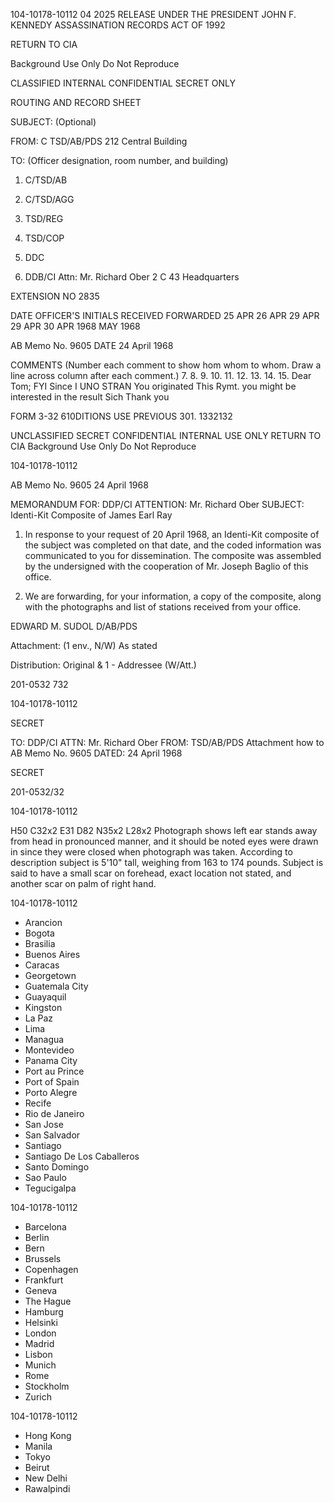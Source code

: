 104-10178-10112 04 2025 RELEASE UNDER THE PRESIDENT JOHN F. KENNEDY ASSASSINATION RECORDS ACT OF 1992

RETURN TO CIA

Background Use Only
Do Not Reproduce

CLASSIFIED
INTERNAL
CONFIDENTIAL
SECRET
ONLY

ROUTING AND RECORD SHEET

SUBJECT: (Optional)

FROM:
C TSD/AB/PDS
212 Central Building

TO: (Officer designation, room number, and building)
1. C/TSD/AB
2. C/TSD/AGG
3. TSD/REG

4. TSD/COP

5. DDC
6. DDB/CI Attn: Mr. Richard Ober
2 C 43 Headquarters

EXTENSION
NO
2835

DATE
OFFICER'S
INITIALS
RECEIVED
FORWARDED
25 APR
26 APR
29 APR
29 APR
30 APR 1968
MAY 1968

AB Memo No. 9605
DATE
24 April 1968

COMMENTS (Number each comment to show hom whom
to whom. Draw a line across column after each comment.)
7.
8.
9.
10.
11.
12.
13.
14.
15. Dear Tom;
FYI
Since I UNO STRAN
You originated This
Rymt.
you might be
interested in the
result
Sich
Thank you

FORM
3-32
610DITIONS
USE PREVIOUS
301. 1332132

UNCLASSIFIED
SECRET
CONFIDENTIAL
INTERNAL
USE ONLY
RETURN TO CIA
Background Use Only
Do Not Reproduce

104-10178-10112

AB Memo No. 9605
24 April 1968

MEMORANDUM FOR: DDP/CI
ATTENTION: Mr. Richard Ober
SUBJECT: Identi-Kit Composite of James Earl Ray

1. In response to your request of 20 April 1968, an Identi-Kit composite of the subject was completed on that date, and the coded information was communicated to you for dissemination. The composite was assembled by the undersigned with the cooperation of Mr. Joseph Baglio of this office.

2. We are forwarding, for your information, a copy of the composite, along with the photographs and list of stations received from your office.

EDWARD M. SUDOL
D/AB/PDS

Attachment: (1 env., N/W)
As stated

Distribution:
Original & 1 - Addressee (W/Att.)

201-0532 732

104-10178-10112

SECRET

TO: DDP/CI
ATTN: Mr. Richard Ober
FROM: TSD/AB/PDS
Attachment how to AB Memo No. 9605
DATED: 24 April 1968

SECRET

201-0532/32

104-10178-10112

H50 C32x2 E31 D82 N35x2 L28x2
Photograph shows left ear stands away from head in pronounced manner, and it should be noted eyes were drawn in since they were closed when photograph was taken.
According to description subject is 5'10" tall, weighing from 163 to 174 pounds.
Subject is said to have a small scar on forehead, exact location not stated, and another scar on palm of right hand.

104-10178-10112

* Arancion
* Bogota
* Brasilia
* Buenos Aires
* Caracas
* Georgetown
* Guatemala City
* Guayaquil
* Kingston
* La Paz
* Lima
* Managua
* Montevideo
* Panama City
* Port au Prince
* Port of Spain
* Porto Alegre
* Recife
* Rio de Janeiro
* San Jose
* San Salvador
* Santiago
* Santiago De Los Caballeros
* Santo Domingo
* Sao Paulo
* Tegucigalpa

104-10178-10112

* Barcelona
* Berlin
* Bern
* Brussels
* Copenhagen
* Frankfurt
* Geneva
* The Hague
* Hamburg
* Helsinki
* London
* Madrid
* Lisbon
* Munich
* Rome
* Stockholm
* Zurich

104-10178-10112

* Hong Kong
* Manila
* Tokyo
* Beirut
* New Delhi
* Rawalpindi
